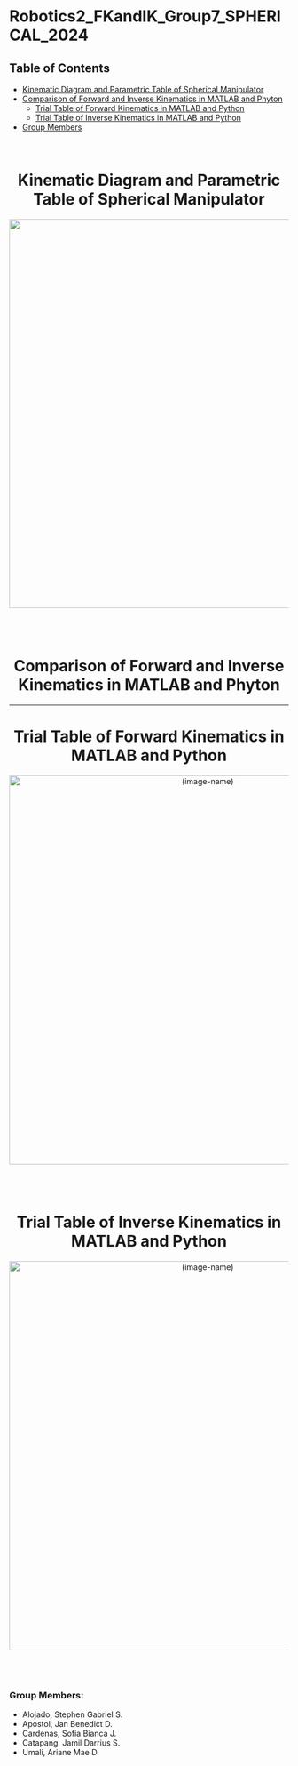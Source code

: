 # Robotics2_FKandIK_Group7_SPHERICAL_2024

## Table of Contents
- [Kinematic Diagram and Parametric Table of Spherical Manipulator](#-spherical-manipulator-)
- [Comparison of Forward and Inverse Kinematics in MATLAB and Phyton](#-comparison-of-forward-and-inverse-kinematics-in-matlab-and-phyton-)
   - [Trial Table of Forward Kinematics in MATLAB and Python](#-trial-table-of-forward-kinematics-in-matlab-and-python)
   - [Trial Table of Inverse Kinematics in MATLAB and Python](#-trial-table-of-inverse-kinematics-in-matlab-and-python)
- [Group Members](#group-members)
<br>

<h1 align="center"> Kinematic Diagram and Parametric Table of Spherical Manipulator </h1> 
<p align="center">
  <img src=https://github.com/t1pen/Robotics2_FKandIK_Group7_SPHERICAL_2024/blob/db77880b7d86fc5a05bdf4561525fea49cd978cf/DH%20Frame%20and%20Parametric%20Table%20of%20Spherical/DH%20Frames%20and%20Parametric.jpg width="700"/>
</p>
<br>
<br>

<h1 align="center"> Comparison of Forward and Inverse Kinematics in MATLAB and Phyton </h1>
<hr>

<h1 align="center"> Trial Table of Forward Kinematics in MATLAB and Python </h1> 
<p align="center">
  <img src=(link) alt=(image-name) width="700"/>
</p>
<br>
<br>

<h1 align="center"> Trial Table of Inverse Kinematics in MATLAB and Python </h1> 
<p align="center">
  <img src=(link) alt=(image-name) width="700"/>
</p>
<br>
<br>


### Group Members:
- Alojado, Stephen Gabriel S.
- Apostol, Jan Benedict D.
- Cardenas, Sofia Bianca J.
- Catapang, Jamil Darrius S.
- Umali, Ariane Mae D.
